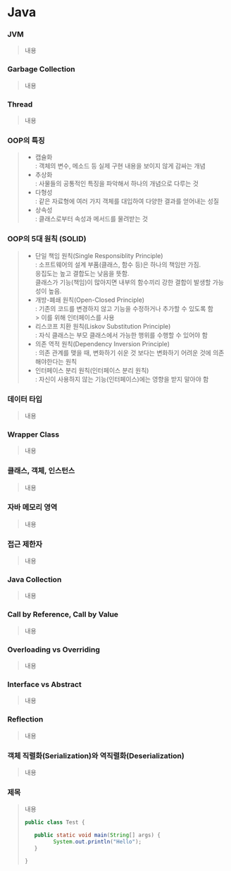 # Java

### JVM
> 내용   

### Garbage Collection
> 내용   

### Thread
> 내용<br>

### OOP의 특징
> - 캡슐화   
>   : 객체의 변수, 메소드 등 실제 구현 내용을 보이지 않게 감싸는 개념   
> - 추상화   
>   : 사물들의 공통적인 특징을 파악해서 하나의 개념으로 다루는 것   
> - 다형성   
>   : 같은 자료형에 여러 가지 객체를 대입하여 다양한 결과를 얻어내는 성질   
> - 상속성   
>   : 클래스로부터 속성과 메서드를 물려받는 것   

### OOP의 5대 원칙 (SOLID)
> - 단일 책임 원칙(Single Responsiblity Principle)   
>   : 소프트웨어의 설계 부품(클래스, 함수 등)은 하나의 책임만 가짐.   
>     응집도는 높고 결합도는 낮음을 뜻함.   
>     클래스가 기능(책임)이 많아지면 내부의 함수끼리 강한 결합이 발생할 가능성이 높음.   
> - 개방-폐쇄 원칙(Open-Closed Principle)   
>   : 기존의 코드를 변경하지 않고 기능을 수정하거나 추가할 수 있도록 함   
>     &gt; 이를 위해 인터페이스를 사용   
> - 리스코프 치환 원칙(Liskov Substitution Principle)   
>   : 자식 클래스는 부모 클래스에서 가능한 행위를 수행할 수 있어야 함   
> - 의존 역적 원칙(Dependency Inversion Principle)   
>   : 의존 관계를 맺을 때, 변화하기 쉬운 것 보다는 변화하기 어려운 것에 의존해야한다는 원칙   
> - 인터페이스 분리 원칙(인터페이스 분리 원칙)   
>   : 자신이 사용하지 않는 기능(인터페이스)에는 영향을 받지 말아야 함   

### 데이터 타입
> 내용<br>

### Wrapper Class
> 내용<br>

### 클래스, 객체, 인스턴스
> 내용<br>

### 자바 메모리 영역
> 내용<br>

### 접근 제한자
> 내용<br>

### Java Collection
> 내용<br>

### Call by Reference, Call by Value
> 내용<br>

### Overloading vs Overriding
> 내용<br>

### Interface vs Abstract
> 내용<br>

### Reflection
> 내용<br>

### 객체 직렬화(Serialization)와 역직렬화(Deserialization)
> 내용<br>

### 제목
> 내용<br>
>  ```java
> public class Test {
> 
>	  public static void main(String[] args) {
>		    System.out.println("Hello");
>     }
>
> }
> ```

